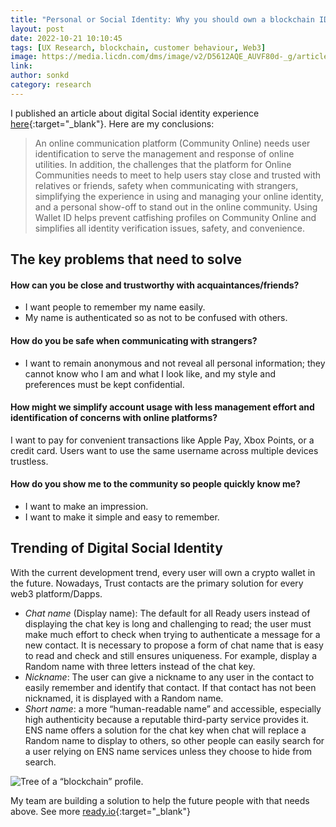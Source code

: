 ```yaml
---
title: "Personal or Social Identity: Why you should own a blockchain ID"
layout: post
date: 2022-10-21 10:10:45
tags: [UX Research, blockchain, customer behaviour, Web3]
image: https://media.licdn.com/dms/image/v2/D5612AQE_AUVF80d-_g/article-cover_image-shrink_720_1280/article-cover_image-shrink_720_1280/0/1666291887004?e=1736380800&v=beta&t=DKBSfO_pV4vbIcFxPEiLzanRbT9D5da91CUanJXRyxM
link: 
author: sonkd
category: research
---
```


I published an article about digital Social identity experience [here](https://www.linkedin.com/pulse/personal-social-identity-why-you-should-own-blockchain-kim-dinh-son){:target="_blank"}. Here are my conclusions:

> An online communication platform (Community Online) needs user identification to serve the management and response of online utilities. In addition, the challenges that the platform for Online Communities needs to meet to help users stay close and trusted with relatives or friends, safety when communicating with strangers, simplifying the experience in using and managing your online identity, and a personal show-off to stand out in the online community. Using Wallet ID helps prevent catfishing profiles on Community Online and simplifies all identity verification issues, safety, and convenience.

## The key problems that need to solve

#### How can you be close and trustworthy with acquaintances/friends?
- I want people to remember my name easily.
- My name is authenticated so as not to be confused with others.

#### How do you be safe when communicating with strangers?
- I want to remain anonymous and not reveal all personal information; they cannot know who I am and what I look like, and my style and preferences must be kept confidential.

#### How might we simplify account usage with less management effort and identification of concerns with online platforms?
I want to pay for convenient transactions like Apple Pay, Xbox Points, or a credit card.
Users want to use the same username across multiple devices trustless.

#### How do you show me to the community so people quickly know me?
- I want to make an impression.
- I want to make it simple and easy to remember.

## Trending of Digital Social Identity
With the current development trend, every user will own a crypto wallet in the future. Nowadays, Trust contacts are the primary solution for every web3 platform/Dapps.
- *Chat name* (Display name): The default for all Ready users instead of displaying the chat key is long and challenging to read; the user must make much effort to check when trying to authenticate a message for a new contact. It is necessary to propose a form of chat name that is easy to read and check and still ensures uniqueness. For example, display a Random name with three letters instead of the chat key.
- *Nickname*: The user can give a nickname to any user in the contact to easily remember and identify that contact. If that contact has not been nicknamed, it is displayed with a Random name.
- *Short name*: a more “human-readable name” and accessible, especially high authenticity because a reputable third-party service provides it. ENS name offers a solution for the chat key when chat will replace a Random name to display to others, so other people can easily search for a user relying on ENS name services unless they choose to hide from search.

![Tree of a “blockchain” profile.](https://media.licdn.com/dms/image/v2/D5612AQGgmJ9HGCFyvw/article-inline_image-shrink_1000_1488/article-inline_image-shrink_1000_1488/0/1666289873100?e=1736380800&v=beta&t=QTNkXx3jBn-wkMO2oveco5xdT4eFA6pmnU4_9W4v5Ro)

My team are building a solution to help the future people with that needs above.
See more [ready.io](https://ready.io){:target="_blank"}